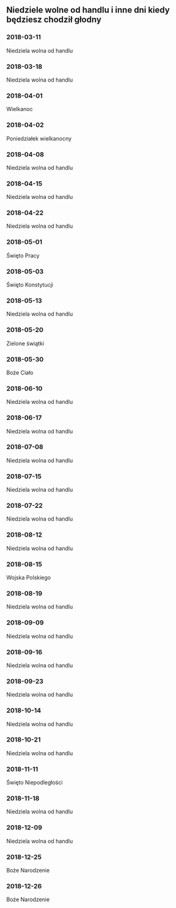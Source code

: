 
## Niedziele wolne od handlu i inne dni kiedy będziesz chodził głodny

### 2018-03-11

Niedziela wolna od handlu

### 2018-03-18

Niedziela wolna od handlu

### 2018-04-01

Wielkanoc

### 2018-04-02

Poniedziałek wielkanocny

### 2018-04-08

Niedziela wolna od handlu

### 2018-04-15

Niedziela wolna od handlu

### 2018-04-22

Niedziela wolna od handlu

### 2018-05-01

Święto Pracy

### 2018-05-03

Święto Konstytucji

### 2018-05-13

Niedziela wolna od handlu

### 2018-05-20

Zielone świątki

### 2018-05-30

Boże Ciało

### 2018-06-10

Niedziela wolna od handlu

### 2018-06-17

Niedziela wolna od handlu

### 2018-07-08

Niedziela wolna od handlu

### 2018-07-15

Niedziela wolna od handlu

### 2018-07-22

Niedziela wolna od handlu

### 2018-08-12

Niedziela wolna od handlu

### 2018-08-15

Wojska Polskiego

### 2018-08-19

Niedziela wolna od handlu

### 2018-09-09

Niedziela wolna od handlu

### 2018-09-16

Niedziela wolna od handlu

### 2018-09-23

Niedziela wolna od handlu

### 2018-10-14

Niedziela wolna od handlu

### 2018-10-21

Niedziela wolna od handlu

### 2018-11-11

Święto Niepodległości

### 2018-11-18

Niedziela wolna od handlu

### 2018-12-09

Niedziela wolna od handlu

### 2018-12-25

Boże Narodzenie

### 2018-12-26

Boże Narodzenie

